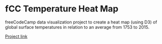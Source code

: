 # fCC Temperature Heat Map

freeCodeCamp data visualization project to create a heat map (using D3) of global surface temperatures in relation to an average from 1753 to 2015.

[Project link](https://hkuz.github.io/fCCTempHeatMap/)
